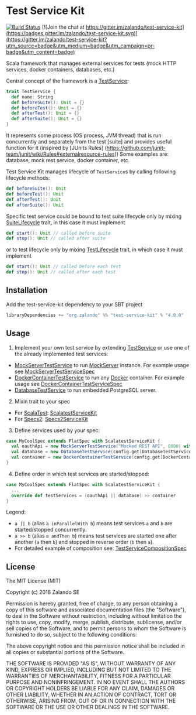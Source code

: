 Test Service Kit
================

[![Build Status](https://travis-ci.org/zalando/test-service-kit.svg?branch=master)](https://travis-ci.org/zalando/test-service-kit)
[![Join the chat at https://gitter.im/zalando/test-service-kit](https://badges.gitter.im/zalando/test-service-kit.svg)](https://gitter.im/zalando/test-service-kit?utm_source=badge&utm_medium=badge&utm_campaign=pr-badge&utm_content=badge)

Scala framework that manages external services for tests (mock HTTP services, docker containers, databases, etc.)

Central concept of the framework is a [TestService](/src/main/scala/org/zalando/test/kit/service/TestService.scala):

```scala
trait TestService {
  def name: String
  def beforeSuite(): Unit = {}
  def beforeTest(): Unit = {}
  def afterTest(): Unit = {}
  def afterSuite(): Unit = {}
}
```

It represents some process (OS process, JVM thread) that is run concurrently and separately from the test [suite] and provides useful function for it (inspired by [JUnits Rules] (https://github.com/junit-team/junit/wiki/Rules#externalresource-rules)) Some examples are: database, mock rest service, docker container, etc. 

Test Service Kit manages lifecycle of `TestService`s by calling following lifecycle methods:
```scala
def beforeSuite(): Unit
def beforeTest(): Unit
def afterTest(): Unit
def afterSuite(): Unit
```
Specific test service could be bound to test suite lifecycle only by mixing [SuiteLifecycle](/src/main/scala/org/zalando/test/kit/service/SuiteLifecycle.scala) trait, in this case it must implement 
```scala
def start(): Unit // called before suite
def stop(): Unit // called after suite
```

or to test lifecycle only by mixing [TestLifecycle](/src/main/scala/org/zalando/test/kit/service/SuiteLifecycle.scala) trait, in which case it must implement 
```scala
def start(): Unit // called before each test
def stop(): Unit // called after each test
```

## Installation
Add the test-service-kit dependency to your SBT project
```scala
libraryDependencies += "org.zalando" %% "test-service-kit" % "4.0.0"
```

## Usage

1. Implement your own test service by extending [TestService](/src/main/scala/org/zalando/test/kit/service/TestService.scala)
or use one of the already implemented test services:

  * [MockServerTestService](/src/main/scala/org/zalando/test/kit/service/MockServerTestService.scala) to run [MockServer](http://www.mock-server.com) instance.
    For example usage see [MockServerTestServiceSpec](/src/test/scala/org/zalando/test/kit/MockServerTestServiceSpec.scala)
  * [DockerContainerTestService](/src/main/scala/org/zalando/test/kit/service/DockerContainerTestService.scala) to run any [Docker](https://www.docker.com/) container.
    For example usage see [DockerContainerTestServiceSpec](/src/test/scala/org/zalando/test/kit/DockerContainerTestServiceSpec.scala)
  * [DatabaseTestService](/src/main/scala/org/zalando/test/kit/service/DatabaseTestService.scala) to run embedded PostgreSQL server.

2. Mixin trait to your spec
  * For [ScalaTest](http://scalatest.org/): [ScalatestServiceKit](/src/main/scala/org/zalando/test/kit/ScalatestServiceKit.scala)
  * For [Specs2](https://etorreborre.github.io/specs2/): [Specs2ServiceKit](/src/main/scala/org/zalando/test/kit/Specs2ServiceKit.scala)

3. Define services used by your spec:
  ```scala
  case MyCoolSpec extends FlatSpec with ScalatestServiceKit {
    val oauthApi = new MockServerTestService("Mocked REST API", 8080) with SuiteLifecycle
    val database = new DatabaseTestService(config.get[DatabaseTestServiceconfig]("database")) with SuiteLifecycle
    val container = new DockerContainerTestService(config.get[DockerContainerConfig]("docker-container")) with TestLifecycle
  }
  ```
  
4. Define order in which test services are started/stopped:
  ```scala
  case MyCoolSpec extends FlatSpec with ScalatestServiceKit {
    ...
    override def testServices = (oauthApi || database) >> container
  }
  ```

  Legend:
  * `a || b` (alias `a inParallelWith b`) means test services `a` and `b` are started/stopped concurrently.
  * `a >> b` (alias `a andThen b`) means test services are started one after another (`a` then `b`) and stopped in reverse order (`b` then `a`).
  * For detailed example of composition see: [TestServiceCompositionSpec](/src/test/scala/org/zalando/test/kit/TestServiceCompositionSpec.scala)

## License

The MIT License (MIT)

Copyright (c) 2016 Zalando SE

Permission is hereby granted, free of charge, to any person obtaining a copy
of this software and associated documentation files (the "Software"), to deal
in the Software without restriction, including without limitation the rights
to use, copy, modify, merge, publish, distribute, sublicense, and/or sell
copies of the Software, and to permit persons to whom the Software is
furnished to do so, subject to the following conditions:

The above copyright notice and this permission notice shall be included in all
copies or substantial portions of the Software.

THE SOFTWARE IS PROVIDED "AS IS", WITHOUT WARRANTY OF ANY KIND, EXPRESS OR
IMPLIED, INCLUDING BUT NOT LIMITED TO THE WARRANTIES OF MERCHANTABILITY,
FITNESS FOR A PARTICULAR PURPOSE AND NONINFRINGEMENT. IN NO EVENT SHALL THE
AUTHORS OR COPYRIGHT HOLDERS BE LIABLE FOR ANY CLAIM, DAMAGES OR OTHER
LIABILITY, WHETHER IN AN ACTION OF CONTRACT, TORT OR OTHERWISE, ARISING FROM,
OUT OF OR IN CONNECTION WITH THE SOFTWARE OR THE USE OR OTHER DEALINGS IN THE
SOFTWARE.
